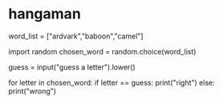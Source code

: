 # hangaman
word_list = ["ardvark","baboon","camel"]

import random
chosen_word = random.choice(word_list)

guess = input("guess a letter").lower()

for letter in chosen_word:
    if letter == guess:
        print("right")
    else:
        print("wrong")

